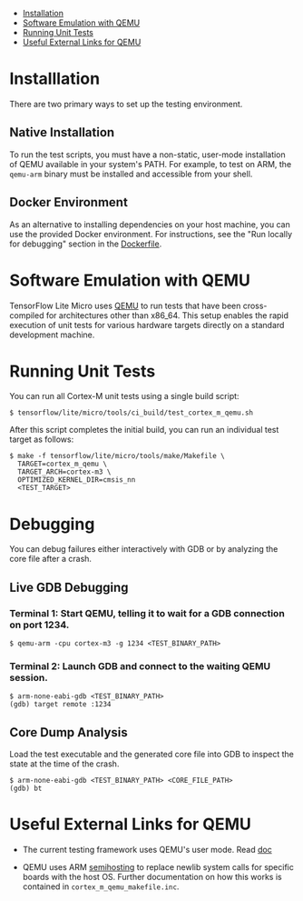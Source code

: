<!--ts-->
   * [Installation](#installlation)
   * [Software Emulation with QEMU](#software-emulation-with-qemu)
   * [Running Unit Tests](#running-unit-tests)
   * [Useful External Links for QEMU](#useful-external-links-for-qemu)

<!-- Added by: mikebernico, at: Mon April 10 2023 -->

<!--te-->

# Installlation

There are two primary ways to set up the testing environment.

## Native Installation
To run the test scripts, you must have a non-static, user-mode installation
of QEMU available in your system's PATH. For example, to test on ARM, the
`qemu-arm` binary must be installed and accessible from your shell.

## Docker Environment
As an alternative to installing dependencies on your host machine,
you can use the provided Docker environment.
For instructions, see the "Run locally for debugging" section in the
[Dockerfile](https://github.com/tensorflow/tflite-micro/blob/main/ci/Dockerfile.micro).

# Software Emulation with QEMU

TensorFlow Lite Micro uses [QEMU](https://qemu.org) to run tests that have
been cross-compiled for architectures other than x86_64. This setup enables
the rapid execution of unit tests for various hardware targets directly
on a standard development machine.

# Running Unit Tests

You can run all Cortex-M unit tests using a single build script:

```
$ tensorflow/lite/micro/tools/ci_build/test_cortex_m_qemu.sh
```

After this script completes the initial build, you can run an individual
test target as follows:

```
$ make -f tensorflow/lite/micro/tools/make/Makefile \
  TARGET=cortex_m_qemu \
  TARGET_ARCH=cortex-m3 \
  OPTIMIZED_KERNEL_DIR=cmsis_nn
  <TEST_TARGET>
```

# Debugging

You can debug failures either interactively with GDB
or by analyzing the core file after a crash.

## Live GDB Debugging

### Terminal 1: Start QEMU, telling it to wait for a GDB connection on port 1234.

```
$ qemu-arm -cpu cortex-m3 -g 1234 <TEST_BINARY_PATH>
```

### Terminal 2: Launch GDB and connect to the waiting QEMU session.

```
$ arm-none-eabi-gdb <TEST_BINARY_PATH>
(gdb) target remote :1234
```

## Core Dump Analysis

Load the test executable and the generated core file into GDB
to inspect the state at the time of the crash.

```
$ arm-none-eabi-gdb <TEST_BINARY_PATH> <CORE_FILE_PATH>
(gdb) bt
```

# Useful External Links for QEMU

- The current testing framework uses QEMU's user mode.
  Read [doc](https://www.qemu.org/docs/master/user/index.html)

- QEMU uses ARM [semihosting](https://github.com/ARM-software/abi-aa/blob/main/semihosting/semihosting.rst)
  to replace newlib system calls for specific boards with the host OS.
  Further documentation on how this works is contained in `cortex_m_qemu_makefile.inc`.
